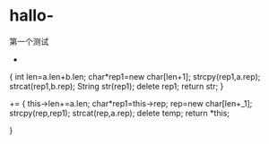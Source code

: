 # hallo-
第一个测试

+
{
 int len=a.len+b.len;
 char*rep1=new char[len+1];
 strcpy(rep1,a.rep);
 strcat(rep1,b.rep);
 String str(rep1);
 delete rep1;
 return str;
}

+=
{
  this->len+=a.len;
  char*rep1=this->rep;
  rep=new char[len+_1];
  strcpy(rep,rep1);
  strcat(rep,a.rep);
  delete temp;
  return *this;
 
}
